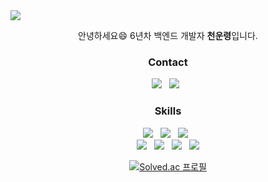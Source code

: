 <img src="https://capsule-render.vercel.app/api?type=slice&color=0:69EACB,50:EACCF8,100:6654F1&height=100&fontAlignY=40&section=header&text=&fontSize=80&fontColor=FFFFFF" />

<p align="center">
  안녕하세요😄 6년차 백엔드 개발자 <b>천운령</b>입니다. <br/>
</p>

<h3 align="center"><b>Contact</b></h3>
<p align="center">
  <a href="mailto:leyng7@gmail.com"><img src="https://img.shields.io/badge/Gmail-EA4335?style=flat-square&logo=Gmail&logoColor=white"/></a> &nbsp
  <a href="https://publish.obsidian.md/leyng7"><img src="https://img.shields.io/badge/Obsidian-7C3AED?style=flat-square&logo=Obsidian&logoColor=white"/></a> &nbsp
</p>

<h3 align="center"><b>Skills</b></h3>
<p align="center">
   <img src="https://img.shields.io/badge/JAVA-007396?style=flat-square&logo=java&logoColor=white"> &nbsp 
  <img src="https://img.shields.io/badge/SpringBoot-6DB33F?style=flat-square&logo=SpringBoot&logoColor=white"> &nbsp 
  <img src="https://img.shields.io/badge/AWS-232F3E?style=flat-square&logo=Amazon AWS&logoColor=white"> &nbsp 
  <br/>
  <img src="https://img.shields.io/badge/Vue.js-4FC08D?style=flat-square&logo=Vue.js&logoColor=white"> &nbsp
  <img src="https://img.shields.io/badge/jQuery-0769AD?style=flat-square&logo=jQuery&logoColor=white"> &nbsp
  <img src="https://img.shields.io/badge/MySQL-0769AD?style=flat-square&logo=MySQL&logoColor=white"> &nbsp
  <img src="https://img.shields.io/badge/Oracle-F80000?style=flat-square&logo=Oracle&logoColor=white">
</p>

<p align="center">
  <a href="https://solved.ac/leyng7" target="_blank">
    <img src="http://mazassumnida.wtf/api/v2/generate_badge?boj=leyng7" alt="Solved.ac 프로필" />
  </a>
</p>

<!--
<div>
  <img style="height: 140px;" src="https://github-readme-stats.vercel.app/api?username=leyng7&theme=dark&hide=contribs,prs&show_icons=true&locale=kr" />
  <img style="height: 140px;" src="https://github-readme-stats.vercel.app/api/top-langs/?username=leyng7&layout=compact&theme=dark&locale=kr" />
</div>
-->

<!--
**leyng7/leyng7** is a ✨ _special_ ✨ repository because its `README.md` (this file) appears on your GitHub profile.

https://80000coding.oopy.io/865f4b2a-5198-49e8-a173-0f893a4fed45

Here are some ideas to get you started:

- 🔭 I’m currently working on ...
- 🌱 I’m currently learning ...
- 👯 I’m looking to collaborate on ...
- 🤔 I’m looking for help with ...
- 💬 Ask me about ...
- 📫 How to reach me: ...
- 😄 Pronouns: ...
- ⚡ Fun fact: ...
-->
